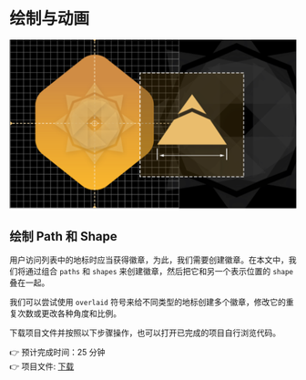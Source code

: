 # 绘制与动画

![](../.gitbook/assets/image%20%2817%29.png)

## 绘制 Path 和 Shape

用户访问列表中的地标时应当获得徽章，为此，我们需要创建徽章。在本文中，我们将通过组合 `paths` 和 `shapes` 来创建徽章，然后把它和另一个表示位置的 `shape` 叠在一起。

我们可以尝试使用 `overlaid` 符号来给不同类型的地标创建多个徽章，修改它的重复次数或更改各种角度和比例。

下载项目文件并按照以下步骤操作，也可以打开已完成的项目自行浏览代码。

👉 预计完成时间：25 分钟  
👉 项目文件: [下载](https://docs-assets.developer.apple.com/published/449412f44f/DrawingPathsAndShapes.zip)

